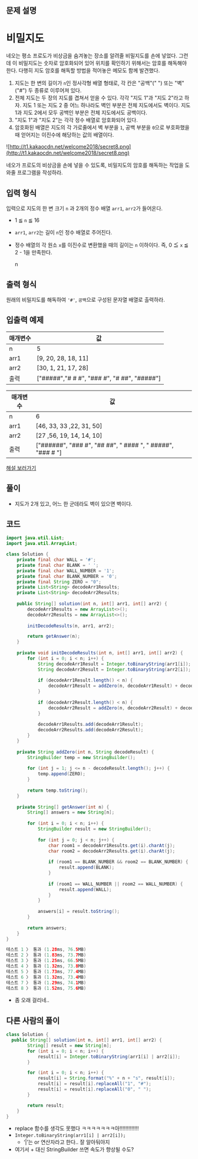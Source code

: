 ## **문제 설명**

# **비밀지도**

네오는 평소 프로도가 비상금을 숨겨놓는 장소를 알려줄 비밀지도를 손에 넣었다. 그런데 이 비밀지도는 숫자로 암호화되어 있어 위치를 확인하기 위해서는 암호를 해독해야 한다. 다행히 지도 암호를 해독할 방법을 적어놓은 메모도 함께 발견했다.

1. 지도는 한 변의 길이가 `n`인 정사각형 배열 형태로, 각 칸은 "공백"(" ") 또는 "벽"("#") 두 종류로 이루어져 있다.
2. 전체 지도는 두 장의 지도를 겹쳐서 얻을 수 있다. 각각 "지도 1"과 "지도 2"라고 하자. 지도 1 또는 지도 2 중 어느 하나라도 벽인 부분은 전체 지도에서도 벽이다. 지도 1과 지도 2에서 모두 공백인 부분은 전체 지도에서도 공백이다.
3. "지도 1"과 "지도 2"는 각각 정수 배열로 암호화되어 있다.
4. 암호화된 배열은 지도의 각 가로줄에서 벽 부분을 `1`, 공백 부분을 `0`으로 부호화했을 때 얻어지는 이진수에 해당하는 값의 배열이다.

![http://t1.kakaocdn.net/welcome2018/secret8.png](http://t1.kakaocdn.net/welcome2018/secret8.png)

네오가 프로도의 비상금을 손에 넣을 수 있도록, 비밀지도의 암호를 해독하는 작업을 도와줄 프로그램을 작성하라.

## **입력 형식**

입력으로 지도의 한 변 크기 `n` 과 2개의 정수 배열 `arr1`, `arr2`가 들어온다.

- 1 ≦ `n` ≦ 16
- `arr1`, `arr2`는 길이 `n`인 정수 배열로 주어진다.
- 정수 배열의 각 원소 `x`를 이진수로 변환했을 때의 길이는 `n` 이하이다. 즉, 0 ≦ `x` ≦ 2 - 1을 만족한다.
    
    n
    

## **출력 형식**

원래의 비밀지도를 해독하여 `'#'`, `공백`으로 구성된 문자열 배열로 출력하라.

## **입출력 예제**

| 매개변수 | 값 |
| --- | --- |
| n | 5 |
| arr1 | [9, 20, 28, 18, 11] |
| arr2 | [30, 1, 21, 17, 28] |
| 출력 | ["#####","# # #", "### #", "# ##", "#####"] |

| 매개변수 | 값 |
| --- | --- |
| n | 6 |
| arr1 | [46, 33, 33 ,22, 31, 50] |
| arr2 | [27 ,56, 19, 14, 14, 10] |
| 출력 | ["######", "### #", "## ##", " #### ", " #####", "### # "] |

[해설 보러가기](http://tech.kakao.com/2017/09/27/kakao-blind-recruitment-round-1/)

## 풀이

- 지도가 2개 있고, 어느 한 군데라도 벽이 있으면 벽이다.

## 코드

```java
import java.util.List;
import java.util.ArrayList;

class Solution {
    private final char WALL = '#';
    private final char BLANK = ' ';
    private final char WALL_NUMBER = '1';
    private final char BLANK_NUMBER = '0';
    private final String ZERO = "0";
    private List<String> decodeArr1Results;
    private List<String> decodeArr2Results;
    
    public String[] solution(int n, int[] arr1, int[] arr2) {
        decodeArr1Results = new ArrayList<>();
        decodeArr2Results = new ArrayList<>();
        
        initDecodeResults(n, arr1, arr2);

        return getAnswer(n);
    }
    
    private void initDecodeResults(int n, int[] arr1, int[] arr2) {
        for (int i = 0; i < n; i++) {
            String decodeArr1Result = Integer.toBinaryString(arr1[i]);
            String decodeArr2Result = Integer.toBinaryString(arr2[i]);
            
            if (decodeArr1Result.length() < n) {
                decodeArr1Result = addZero(n, decodeArr1Result) + decodeArr1Result;
            }
            
            if (decodeArr2Result.length() < n) {
                decodeArr2Result = addZero(n, decodeArr2Result) + decodeArr2Result;
            }
            
            decodeArr1Results.add(decodeArr1Result);
            decodeArr2Results.add(decodeArr2Result);
        }
    }
    
    private String addZero(int n, String decodeResult) {
        StringBuilder temp = new StringBuilder();
        
        for (int j = 1; j <= n - decodeResult.length(); j++) {
            temp.append(ZERO);
        }
        
        return temp.toString();
    }
    
    private String[] getAnswer(int n) {
        String[] answers = new String[n];
        
        for (int i = 0; i < n; i++) {
            StringBuilder result = new StringBuilder();
            
            for (int j = 0; j < n; j++) {
                char room1 = decodeArr1Results.get(i).charAt(j);
                char room2 = decodeArr2Results.get(i).charAt(j);
                
                if (room1 == BLANK_NUMBER && room2 == BLANK_NUMBER) {
                    result.append(BLANK);
                } 
        
                if (room1 == WALL_NUMBER || room2 == WALL_NUMBER) {
                    result.append(WALL);
                }
            }
            
            answers[i] = result.toString();
        }
        
        return answers;
    }
}

테스트 1 〉	통과 (1.28ms, 76.5MB)
테스트 2 〉	통과 (1.83ms, 73.7MB)
테스트 3 〉	통과 (1.25ms, 66.5MB)
테스트 4 〉	통과 (1.32ms, 73.8MB)
테스트 5 〉	통과 (1.73ms, 77.4MB)
테스트 6 〉	통과 (1.32ms, 73.4MB)
테스트 7 〉	통과 (1.29ms, 74.1MB)
테스트 8 〉	통과 (1.52ms, 75.6MB)
```

- 좀 오래 걸리네..

## 다른 사람의 풀이

```java
class Solution {
  public String[] solution(int n, int[] arr1, int[] arr2) {
        String[] result = new String[n];
        for (int i = 0; i < n; i++) {
            result[i] = Integer.toBinaryString(arr1[i] | arr2[i]);
        }

        for (int i = 0; i < n; i++) {
            result[i] = String.format("%" + n + "s", result[i]);
            result[i] = result[i].replaceAll("1", "#");
            result[i] = result[i].replaceAll("0", " ");
        }

        return result;
    }
}
```

- replace 함수를 생각도 못했다 ㅋㅋㅋㅋㅋㅋㅋ아!!!!!!!!!!!!!
- `Integer.toBinaryString(arr1[i] | arr2[i]);`
    - ‘|’는 or 연산자라고 한다.. 잘 알아둬야지
- 여기서 + 대신 StringBuilder 쓰면 속도가 향상될 수도?
